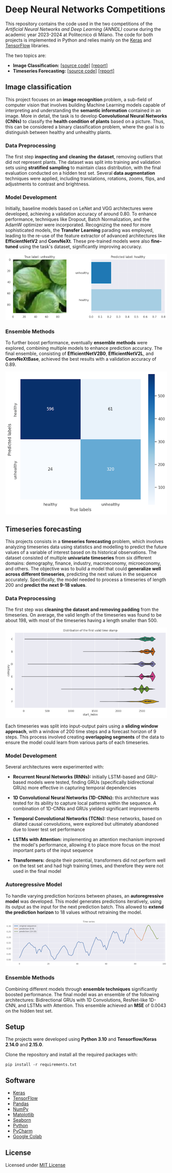 # Deep Neural Networks Competitions 

This repository contains the code used in the two competitions of the *Artificial Neural Networks and Deep Learning (ANNDL)* course during the academic year 2023-2024 at Politecnico di Milano. The code for both projects is implemented in Python and relies mainly on the [Keras](https://keras.io) and [TensorFlow](https://www.tensorflow.org) libraries.

The two topics are:
- **Image Classification:** [[source code]](image%20classification) [[report]](image%20classification/report.pdf)
- **Timeseries Forecasting:** [[source code]](timeseries%20forecasting) [[report]](timeseries%20forecasting/report.pdf)


## Image classification
This project focuses on an **image recognition** problem, a sub-field of computer vision that involves building Machine Learning models capable of interpreting and understanding the **semantic information** contained in an image. More in detail, the task is to develop **Convolutional Neural Networks (CNNs)** to classify the **health condition of plants** based on a picture. Thus, this can be considered a binary classification problem, where the goal is to distinguish between healthy and unhealthy plants.


### Data Preprocessing
The first step **inspecting** **and** **cleaning** **the** **dataset**, removing outliers that did not represent plants. The dataset was split into training and validation sets using **stratified sampling** to maintain class distribution, with the final evaluation conducted on a hidden test set. Several **data augmentation** techniques were applied, including translations, rotations, zooms, flips, and adjustments to contrast and brightness. 


### Model Development
Initially, baseline models based on LeNet and VGG architectures were developed, achieving a validation accuracy of around $0.80$. To enhance performance, techniques like Dropout, Batch Normalization, and the AdamW optimizer were incorporated. Recognizing the need for more sophisticated models, the **Transfer** **Learning** parading was employed, leading to the re-use of the feature extractor of advanced architectures like **EfficientNetV2** and **ConvNeXt**. These pre-trained models were also **fine-tuned** using the task's dataset, significantly improving accuracy.

![Prediction](/image%20classification/prediction.png)


### Ensemble Methods
To further boost performance, eventually **ensemble methods** were explored, combining multiple models to enhance prediction accuracy. The final ensemble, consisting of **EfficientNetV2B0**, **EfficientNetV2L**, and **ConvNeXtBase**, achieved the best results with a validation accuracy of $0.89$.

![Confusion matrix](/image%20classification/confusion_matrix.png)


## Timeseries forecasting
This projects consists in a **timeseries forecasting** problem, which involves analyzing timeseries data using statistics and modelling to predict the future values of a variable of interest based on its historical observations. The dataset consisted of multiple **univariate timeseries** from six different domains: demography, finance, industry, macroeconomy, microeconomy, and others. The objective was to build a model that could **generalize well across different timeseries**, predicting the next values in the sequence accurately. Specifically, the model needed to process a timeseries of length 200 and **predict the next 9-18 values**.


### Data Preprocessing
The first step was **cleaning the dataset and removing padding** from the timeseries. On average, the valid length of the timeseries was found to be about 198, with most of the timeseries having a length smaller than 500.

![Dataset inspection](/timeseries%20forecasting/dataset_inspection.png)

Each timeseries was split into input-output pairs using a **sliding window approach**, with a window of 200 time steps and a forecast horizon of 9 steps. This process involved creating **overlapping segments** of the data to ensure the model could learn from various parts of each timeseries.


### Model Development
Several architectures were experimented with:

- **Recurrent Neural Networks (RNNs):** initially LSTM-based and GRU-based models were tested, finding GRUs (specifically bidirectional GRUs) more effective in capturing temporal dependencies

- **1D Convolutional Neural Networks (1D-CNNs):** this architecture was tested for its ability to capture local patterns within the sequence. A combination of 1D-CNNs and GRUs yielded significant improvements

- **Temporal Convolutional Networks (TCNs):** these networks, based on dilated causal convolutions, were explored but ultimately abandoned due to lower test set performance

- **LSTMs with Attention:** implementing an attention mechanism improved the model's performance, allowing it to place more focus on the most important parts of the input sequence

- **Transformers:** despite their potential, transformers did not perform well on the test set and had high training times, and therefore they were not used in the final model



### Autoregressive Model
To handle varying prediction horizons between phases, an **autoregressive model** was developed. This model generates predictions iteratively, using its output as the input for the next prediction batch. This allowed to **extend the prediction horizon** to 18 values without retraining the model.

![Autoregressive prediction](/timeseries%20forecasting/autoregressive.png)


### Ensemble Methods
Combining different models through **ensemble techniques** significantly boosted performance. The final model was an ensemble of the following architectures: Bidirectional GRUs with 1D Convolutions,  ResNet-like 1D-CNN, and LSTMs with Attention. This ensemble achieved an **MSE** of $0.0043$ on the hidden test set.


## Setup
The projects were developed using **Python 3.10** and **Tensorflow/Keras 2.14.0** and **2.15.0**.

Clone the repository and install all the required packages with:

    pip install -r requirements.txt


## Software
- [Keras](https://keras.io)
- [TensorFlow](https://www.tensorflow.org)
- [Pandas](https://pandas.pydata.org)
- [NumPy](https://numpy.org)
- [Matplotlib](https://matplotlib.org)
- [Seaborn](https://seaborn.pydata.org)
- [Python](https://www.python.org/)
- [PyCharm](https://www.jetbrains.com/pycharm/)
- [Google Colab](https://colab.research.google.com/)


## License
Licensed under [MIT License](LICENSE)   
